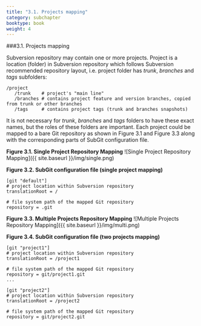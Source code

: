 ```yaml
---
title: "3.1. Projects mapping"
category: subchapter
booktype: book
weight: 4
---
```

###3.1. Projects mapping

Subversion repository may contain one or more projects. Project is a location (folder) in Subversion repository which follows Subversion recommended repository layout, i.e. project folder has *trunk*, *branches* and *tags* subfolders:

    /project
       /trunk    # project's "main line"
       /branches # contains project feature and version branches, copied from trunk or other branches
       /tags     # contains project tags (trunk and branches snapshots)

It is not necessary for *trunk*, *branches* and *tags* folders to have these exact names, but the roles of these folders are important. Each project could be mapped to a bare Git repository as shown in Figure 3.1 and Figure 3.3 along with the corresponding parts of SubGit configuration file.

**Figure 3.1. Single Project Repository Mapping**
![Single Project Repository Mapping]({{ site.baseurl }}/img/single.png)

**Figure 3.2. SubGit configuration file (single project mapping)**

    [git "default"]
    # project location within Subversion repository
    translationRoot = /

    # file system path of the mapped Git repository
    repository = .git

**Figure 3.3. Multiple Projects Repository Mapping**
![Multiple Projects Repository Mapping]({{ site.baseurl }}/img/multi.png)

**Figure 3.4. SubGit configuration file (two projects mapping)**

    [git "project1"]
    # project location within Subversion repository
    translationRoot = /project1

    # file system path of the mapped Git repository
    repository = git/project1.git
    ...

    [git "project2"]
    # project location within Subversion repository
    translationRoot = /project2

    # file system path of the mapped Git repository
    repository = git/project2.git